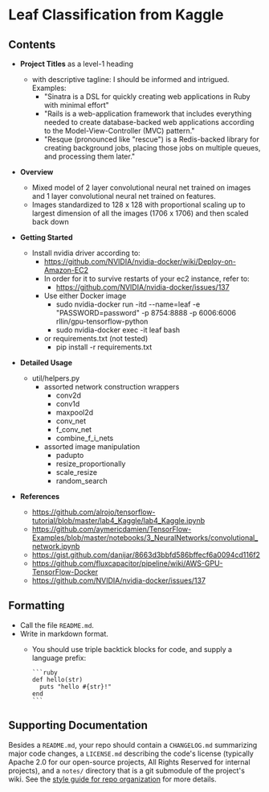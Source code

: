 # Leaf Classification from Kaggle

## Contents

* **Project Titles** as a level-1 heading
  - with descriptive tagline: I should be informed and intrigued. Examples:
    - "Sinatra is a DSL for quickly creating web applications in Ruby with minimal
effort"
    - "Rails is a web-application framework that includes everything needed to create
database-backed web applications according to the Model-View-Controller (MVC) pattern."
    - "Resque (pronounced like "rescue") is a Redis-backed library for creating
background jobs, placing those jobs on multiple queues, and processing
them later."

* **Overview**
  - Mixed model of 2 layer convolutional neural net trained on images and 1 layer convolutional neural net trained on features.
  - Images standardized to 128 x 128 with proportional scaling up to largest dimension of all the images (1706 x 1706) and then scaled back down

* **Getting Started**
  - Install nvidia driver according to:
    - https://github.com/NVIDIA/nvidia-docker/wiki/Deploy-on-Amazon-EC2
    - In order for it to survive restarts of your ec2 instance, refer to:
      - https://github.com/NVIDIA/nvidia-docker/issues/137
    - Use either Docker image
      - sudo nvidia-docker run -itd --name=leaf -e "PASSWORD=password" -p 8754:8888 -p 6006:6006 rllin/gpu-tensorflow-python
      - sudo nvidia-docker exec -it leaf bash
    - or requirements.txt (not tested)
      - pip install -r requirements.txt

* **Detailed Usage**
  - util/helpers.py
    - assorted network construction wrappers
      - conv2d
      - conv1d
      - maxpool2d
      - conv_net
      - f_conv_net
      - combine_f_i_nets
    - assorted image manipulation
      - padupto
      - resize_proportionally
      - scale_resize
      - random_search

* **References**
  - https://github.com/alrojo/tensorflow-tutorial/blob/master/lab4_Kaggle/lab4_Kaggle.ipynb
  - https://github.com/aymericdamien/TensorFlow-Examples/blob/master/notebooks/3_NeuralNetworks/convolutional_network.ipynb
  - https://gist.github.com/danijar/8663d3bbfd586bffecf6a0094cd116f2
  - https://github.com/fluxcapacitor/pipeline/wiki/AWS-GPU-TensorFlow-Docker
  - https://github.com/NVIDIA/nvidia-docker/issues/137

## Formatting

* Call the file `README.md`.
* Write in markdown format.
  - You should use triple backtick blocks for code, and supply a language prefix:

        ```ruby
        def hello(str)
          puts "hello #{str}!"
        end
        ```

## Supporting Documentation

Besides a `README.md`, your repo should contain a `CHANGELOG.md` summarizing major code changes, a `LICENSE.md` describing the code's license (typically Apache 2.0 for our open-source projects, All Rights Reserved for internal projects), and a `notes/` directory that is a git submodule of the project's wiki. See the [style guide for repo organization](https://github.com/infochimps-labs/style_guide/blob/master/style-guide-for-repo-organization.md) for more details.


